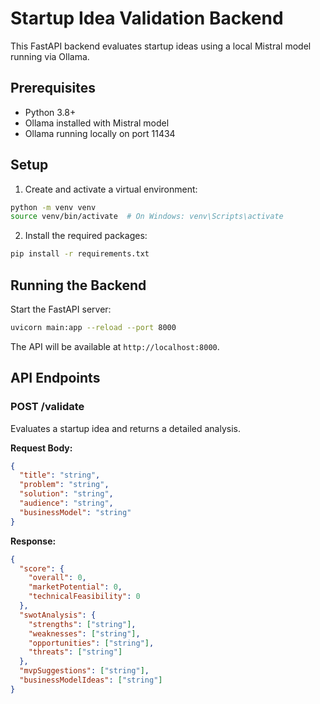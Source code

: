 # Startup Idea Validation Backend

This FastAPI backend evaluates startup ideas using a local Mistral model running via Ollama.

## Prerequisites

- Python 3.8+
- Ollama installed with Mistral model
- Ollama running locally on port 11434

## Setup

1. Create and activate a virtual environment:

```bash
python -m venv venv
source venv/bin/activate  # On Windows: venv\Scripts\activate
```

2. Install the required packages:

```bash
pip install -r requirements.txt
```

## Running the Backend

Start the FastAPI server:

```bash
uvicorn main:app --reload --port 8000
```

The API will be available at `http://localhost:8000`.

## API Endpoints

### POST /validate

Evaluates a startup idea and returns a detailed analysis.

**Request Body:**
```json
{
  "title": "string",
  "problem": "string",
  "solution": "string",
  "audience": "string",
  "businessModel": "string"
}
```

**Response:**
```json
{
  "score": {
    "overall": 0,
    "marketPotential": 0,
    "technicalFeasibility": 0
  },
  "swotAnalysis": {
    "strengths": ["string"],
    "weaknesses": ["string"],
    "opportunities": ["string"],
    "threats": ["string"]
  },
  "mvpSuggestions": ["string"],
  "businessModelIdeas": ["string"]
}
``` 